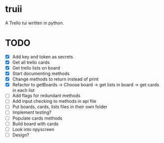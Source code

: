 # truii
A Trello tui written in python.

# TODO
- [X] Add key and token as secrets
- [X] Get all trello cards
- [X] Get trello lists on board
- [X] Start documenting methods
- [X] Change methods to return instead of print
- [X] Refactor to getBoards -> Choose board -> get lists in board -> get cards in each list
- [ ] Add flags for redundant methods
- [ ] Add input checking to methods in api file
- [ ] Put boards, cards, lists files in their own folder
- [ ] Implement testing?
- [ ] Populate cards methods
- [ ] Build board with cards
- [ ] Look into npyscreen
- [ ] Design?
